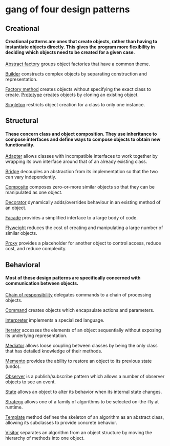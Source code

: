 # gang of four design patterns

## Creational

#### Creational patterns are ones that create objects, rather than having to instantiate objects directly. This gives the program more flexibility in deciding which objects need to be created for a given case.

[Abstract factory](https://en.wikipedia.org/wiki/Abstract_factory_pattern) groups object factories that have a common theme.

[Builder](https://en.wikipedia.org/wiki/Builder_pattern) constructs complex objects by separating construction and representation.

[Factory method](https://en.wikipedia.org/wiki/Factory_method_pattern) creates objects without specifying the exact class to create.
[Prototype](https://en.wikipedia.org/wiki/Prototype_pattern) creates objects by cloning an existing object.

[Singleton](https://en.wikipedia.org/wiki/Singleton_pattern) restricts object creation for a class to only one instance.
    
## Structural

#### These concern class and object composition. They use inheritance to compose interfaces and define ways to compose objects to obtain new functionality.

[Adapter](https://en.wikipedia.org/wiki/Adapter_pattern)  allows classes with incompatible interfaces to work together by wrapping its own interface around that of an already existing class.

[Bridge](https://en.wikipedia.org/wiki/Bridge_pattern) decouples an abstraction from its implementation so that the two can vary independently.

[Composite](https://en.wikipedia.org/wiki/Composite_pattern) composes zero-or-more similar objects so that they can be manipulated as one object.

[Decorator](https://en.wikipedia.org/wiki/Decorator_pattern) dynamically adds/overrides behaviour in an existing method of an object.

[Facade](https://en.wikipedia.org/wiki/Facade_pattern) provides a simplified interface to a large body of code.

[Flyweight](https://en.wikipedia.org/wiki/Flyweight_pattern) reduces the cost of creating and manipulating a large number of similar objects.

[Proxy](https://en.wikipedia.org/wiki/Proxy_pattern) provides a placeholder for another object to control access, reduce cost, and reduce complexity.

## Behavioral

#### Most of these design patterns are specifically concerned with communication between objects.

[Chain of responsibility](https://en.wikipedia.org/wiki/Chain-of-responsibility_pattern) delegates commands to a chain of processing objects.

[Command](https://en.wikipedia.org/wiki/Command_pattern) creates objects which encapsulate actions and parameters.

[Interpreter](https://en.wikipedia.org/wiki/Interpreter_pattern) implements a specialized language.

[Iterator](https://en.wikipedia.org/wiki/Iterator_pattern) accesses the elements of an object sequentially without exposing its underlying representation.

[Mediator](https://en.wikipedia.org/wiki/Mediator_pattern) allows loose coupling between classes by being the only class that has detailed knowledge of their methods.

[Memento](https://en.wikipedia.org/wiki/Memento_pattern) provides the ability to restore an object to its previous state (undo).

[Observer](https://en.wikipedia.org/wiki/Observer_pattern) is a publish/subscribe pattern which allows a number of observer objects to see an event.

[State](https://en.wikipedia.org/wiki/State_pattern) allows an object to alter its behavior when its internal state changes.

[Strategy](https://en.wikipedia.org/wiki/Strategy_pattern) allows one of a family of algorithms to be selected on-the-fly at runtime.

[Template](https://en.wikipedia.org/wiki/Template_method_pattern) method defines the skeleton of an algorithm as an abstract class, allowing its subclasses to provide concrete behavior.

[Visitor](https://en.wikipedia.org/wiki/Visitor_pattern) separates an algorithm from an object structure by moving the hierarchy of methods into one object.
